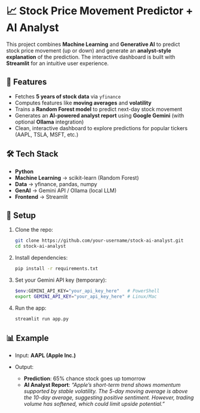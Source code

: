 

# 📈 Stock Price Movement Predictor + AI Analyst

This project combines **Machine Learning** and **Generative AI** to predict stock price movement (up or down) and generate an **analyst-style explanation** of the prediction. The interactive dashboard is built with **Streamlit** for an intuitive user experience.

## 🚀 Features

* Fetches **5 years of stock data** via `yfinance`
* Computes features like **moving averages** and **volatility**
* Trains a **Random Forest model** to predict next-day stock movement
* Generates an **AI-powered analyst report** using **Google Gemini** (with optional **Ollama** integration)
* Clean, interactive dashboard to explore predictions for popular tickers (AAPL, TSLA, MSFT, etc.)

## 🛠️ Tech Stack

* **Python**
* **Machine Learning** → scikit-learn (Random Forest)
* **Data** → yfinance, pandas, numpy
* **GenAI** → Gemini API / Ollama (local LLM)
* **Frontend** → Streamlit

## 📂 Setup

1. Clone the repo:

   ```bash
   git clone https://github.com/your-username/stock-ai-analyst.git
   cd stock-ai-analyst
   ```
2. Install dependencies:

   ```bash
   pip install -r requirements.txt
   ```
3. Set your Gemini API key (temporary):

   ```bash
   $env:GEMINI_API_KEY="your_api_key_here"   # PowerShell
   export GEMINI_API_KEY="your_api_key_here" # Linux/Mac
   ```
4. Run the app:

   ```bash
   streamlit run app.py
   ```

## 📊 Example

* Input: **AAPL (Apple Inc.)**
* Output:

  * **Prediction**: 65% chance stock goes up tomorrow
  * **AI Analyst Report**: *“Apple’s short-term trend shows momentum supported by stable volatility. The 5-day moving average is above the 10-day average, suggesting positive sentiment. However, trading volume has softened, which could limit upside potential.”*



